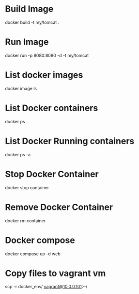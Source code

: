 # Build Image
docker build -t my/tomcat . 

# Run Image
docker run -p 8080:8080 -d -t my/tomcat

# List docker images
docker image ls

# List Docker containers
docker ps

# List Docker Running containers
docker ps -a

# Stop Docker Container
docker stop container

# Remove Docker Container
docker rm container

# Docker compose
docker compose up -d web

# Copy files to vagrant vm
scp -r docker_env/ vagrant@10.0.0.101:~/
